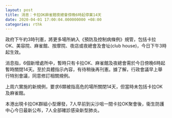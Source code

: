 ```yaml
---
layout: post
title: 消息：卡拉OK麻雀館夜總會傍晚6時起停業14天
date: 2020-04-01 17:00:04.000000000 +08:00
categories: rthk
---
```


政府下午約3時刊憲，將更多場所納入《預防及控制病條例》規管，包括卡拉OK、美容院、麻雀館、按摩院、夜店或夜總會及會址(club house)，今日下午3時起生效。

消息指，6個新增處所中，暫時只有卡拉OK、麻雀館及夜總會需於今日傍晚6時起暫時關閉14天。至於具體指示內容，有待稍後再刊憲。據了解，行政會議早上舉行特別會議，同意修訂相關規例。

上周六實施的新規例，要求6類被指高危的場所關閉14天，但當時未包括卡拉OK及麻雀館。

本港出現卡拉OK群組小型爆發，7人早前到尖沙咀一間卡拉OK聚會後，衞生防護中心今日最新公布，7人全部確診感染新型肺炎。
